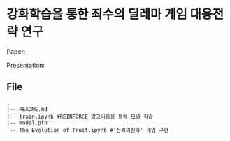 # 강화학습을 통한 죄수의 딜레마 게임 대응전략 연구

Paper:

Presentation:

## File
```
.
|-- README.md
|-- train.ipynb #REINFORCE 알고리즘을 통해 모델 학습
|-- model.pth
`-- The Evolution of Trust.ipynb #'신뢰의진화' 게임 구현
```
